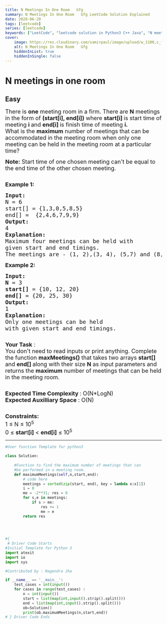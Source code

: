 ```yaml
---
title: N Meetings In One Room   Gfg
summary: N Meetings In One Room   Gfg LeetCode Solution Explained
date: 2020-06-20
tags: [leetcode]
series: [leetcode]
keywords: ["LeetCode", "leetcode solution in Python3 C++ Java", "N meetings in one room - GFG LeetCode Solution Explained"]
cover:
    image: https://res.cloudinary.com/samirpaul/image/upload/w_1100,c_fit,co_rgb:FFFFFF,l_text:Arial_75_bold:N Meetings In One Room   Gfg - Solution Explained/problem-solving.webp
    alt: N Meetings In One Room   Gfg
    hiddenInList: true
    hiddenInSingle: false
---
```



# N meetings in one room
## Easy
<div class="problems_problem_content__Xm_eO"><p><span style="font-size:18px">There is <strong>one</strong> meeting room in a firm. There are <strong>N</strong> meetings in the form of <strong>(start[i], end[i])</strong> where <strong>start[i]&nbsp;</strong>is start time of meeting <strong>i </strong>and <strong>end[i] </strong>is finish time of meeting <strong>i.</strong><br>
What is the <strong>maximum</strong> number of meetings that can be accommodated in the meeting room when only one meeting can be held in the meeting room at a particular time? </span></p>

<p><span style="font-size:18px"><strong>Note:</strong>&nbsp;Start time of one chosen meeting can't be equal to the end time of the other chosen meeting.</span></p>

<p><br>
<span style="font-size:18px"><strong>Example 1:</strong></span></p>

<pre><span style="font-size:18px"><strong>Input:
</strong>N = 6
start[] = {1,3,0,5,8,5}
end[] =  {2,4,6,7,9,9}
<strong>Output: </strong>
4<strong>
Explanation:
</strong>Maximum four meetings can be held with
given start and end timings.</span>
<span style="font-size:18px">The meetings are - (1, 2),(3, 4), (5,7) and (8,9)</span>
</pre>

<p><span style="font-size:18px"><strong>Example 2:</strong></span></p>

<pre><span style="font-size:18px"><strong>Input:
N</strong> = 3
<strong>start[]</strong> = {10, 12, 20}
<strong>end[]</strong> = {20, 25, 30}
<strong>Output: </strong>
1<strong>
Explanation:
</strong>Only one&nbsp;meetings can be held
with given start and end timings.</span></pre>

<p><br>
<span style="font-size:18px"><strong>Your Task</strong>&nbsp;:<br>
You don't need to read inputs or print anything. Complete the function <strong>maxMeetings()</strong><em>&nbsp;</em>that takes two&nbsp;arrays <strong>start[] </strong>and <strong>end[] </strong>along with their size <strong>N</strong> as input parameters and returns the <strong>maximum</strong> number of meetings that can be held in the meeting room.</span></p>

<p><br>
<span style="font-size:18px"><strong>Expected Time Complexity </strong>: O(N*LogN)</span><br>
<span style="font-size:18px"><strong>Expected Auxilliary Space</strong> : O(N)</span></p>

<p><br>
<span style="font-size:18px"><strong>Constraints:</strong></span><br>
<span style="font-size:18px">1 ≤ N&nbsp;≤ 10<sup>5</sup></span><br>
<span style="font-size:18px">0 ≤ <strong>star</strong>t<strong>[i]</strong> &lt; <strong>end[i]</strong>&nbsp;≤ 10<sup>5</sup></span></p>
</div>

---




```python
#User function Template for python3

class Solution:
    
    #Function to find the maximum number of meetings that can
    #be performed in a meeting room.
    def maximumMeetings(self,n,start,end):
        # code here
        meetings = sorted(zip(start, end), key = lambda x:x[1])
        i = 0
        me = -2**31; res = 0
        for s,e in meetings:
            if s > me: 
                res += 1
                me = e
        return res
        
        


#{ 
 # Driver Code Starts
#Initial Template for Python 3
import atexit
import io
import sys

#Contributed by : Nagendra Jha

if __name__ == '__main__':
    test_cases = int(input())
    for cases in range(test_cases) :
        n = int(input())
        start = list(map(int,input().strip().split()))
        end = list(map(int,input().strip().split()))
        ob=Solution()
        print(ob.maximumMeetings(n,start,end))
# } Driver Code Ends
```
